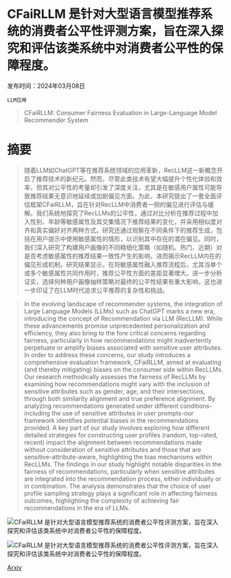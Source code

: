 # CFaiRLLM 是针对大型语言模型推荐系统的消费者公平性评测方案，旨在深入探究和评估该类系统中对消费者公平性的保障程度。

发布时间：2024年03月08日

`LLM应用`

> CFaiRLLM: Consumer Fairness Evaluation in Large-Language Model Recommender System

# 摘要

> 随着LLM如ChatGPT等在推荐系统领域的应用革新，RecLLM这一新概念开启了推荐技术的新纪元。然而，尽管此类技术有望大幅提升个性化体验和效率，但其对公平性的考量却引发了深度关注，尤其是在敏感用户属性可能导致推荐结果无意识地延续或加剧偏见方面。为此，本研究提出了一套全面评估框架CFaiRLLM，旨在针对RecLLM中消费者一侧的偏见进行评估与缓解。我们系统地探究了RecLLMs的公平性，通过对比分析在推荐过程中加入性别、年龄等敏感属性及其交集情况下推荐结果的变化，并采用相似度对齐和真实偏好对齐两种方式。研究还通过观察在不同条件下的推荐生成，包括在用户提示中使用敏感属性的情形，以识别其中存在的潜在偏见。同时，我们深入研究了构建用户画像的不同精细化策略（如随机、热门、近期）对是否考虑敏感属性的推荐结果一致性产生的影响，进而揭示RecLLM内在的偏见形成机制。研究结果显示，在将敏感属性融入推荐流程后，尤其当单个或多个敏感属性共同作用时，推荐公平性方面的差距显著增大。进一步分析证实，选择何种用户画像抽样策略对最终的公平性结果有重大影响，这也进一步印证了在LLM时代追求公平推荐的复杂性和挑战。

> In the evolving landscape of recommender systems, the integration of Large Language Models (LLMs) such as ChatGPT marks a new era, introducing the concept of Recommendation via LLM (RecLLM). While these advancements promise unprecedented personalization and efficiency, they also bring to the fore critical concerns regarding fairness, particularly in how recommendations might inadvertently perpetuate or amplify biases associated with sensitive user attributes. In order to address these concerns, our study introduces a comprehensive evaluation framework, CFaiRLLM, aimed at evaluating (and thereby mitigating) biases on the consumer side within RecLLMs.
  Our research methodically assesses the fairness of RecLLMs by examining how recommendations might vary with the inclusion of sensitive attributes such as gender, age, and their intersections, through both similarity alignment and true preference alignment. By analyzing recommendations generated under different conditions-including the use of sensitive attributes in user prompts-our framework identifies potential biases in the recommendations provided. A key part of our study involves exploring how different detailed strategies for constructing user profiles (random, top-rated, recent) impact the alignment between recommendations made without consideration of sensitive attributes and those that are sensitive-attribute-aware, highlighting the bias mechanisms within RecLLMs.
  The findings in our study highlight notable disparities in the fairness of recommendations, particularly when sensitive attributes are integrated into the recommendation process, either individually or in combination. The analysis demonstrates that the choice of user profile sampling strategy plays a significant role in affecting fairness outcomes, highlighting the complexity of achieving fair recommendations in the era of LLMs.

![CFaiRLLM 是针对大型语言模型推荐系统的消费者公平性评测方案，旨在深入探究和评估该类系统中对消费者公平性的保障程度。](../../../paper_images/2403.05668/x1.png)

![CFaiRLLM 是针对大型语言模型推荐系统的消费者公平性评测方案，旨在深入探究和评估该类系统中对消费者公平性的保障程度。](../../../paper_images/2403.05668/x2.png)

[Arxiv](https://arxiv.org/abs/2403.05668)